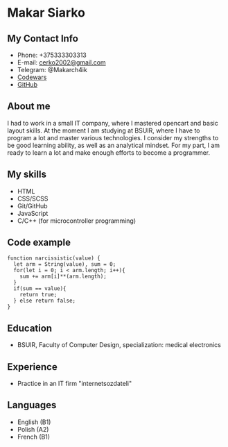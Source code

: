 # Makar Siarko
## My Contact Info
* Phone: +375333303313
* E-mail: cerko2002@gmail.com
* Telegram: @Makarch4ik
* [Codewars](адрес "https://www.codewars.com/users/Makarius")
* [GitHub](адрес "https://github.com/MakarSiarko?tab=repositories")
## About me
I had to work in a small IT company, where I mastered opencart and basic layout skills.
At the moment I am studying at BSUIR, where I have to program a lot and master various technologies.
I consider my strengths to be good learning ability, as well as an analytical mindset. For my part, I am ready to learn a lot and make enough efforts to become a programmer.
## My skills
* HTML
* CSS/SCSS
* Git/GitHub
* JavaScript
* C/C++ (for microcontroller programming)
## Code example
```
function narcissistic(value) {
  let arm = String(value), sum = 0;
  for(let i = 0; i < arm.length; i++){
    sum += arm[i]**(arm.length);
  }
  if(sum == value){
    return true;
  } else return false;
}
```
## Education
* BSUIR, Faculty of Computer Design, specialization: medical electronics
## Experience
* Practice in an IT firm "internetsozdateli"
## Languages
* English (B1)
* Polish (A2)
* French (B1)
